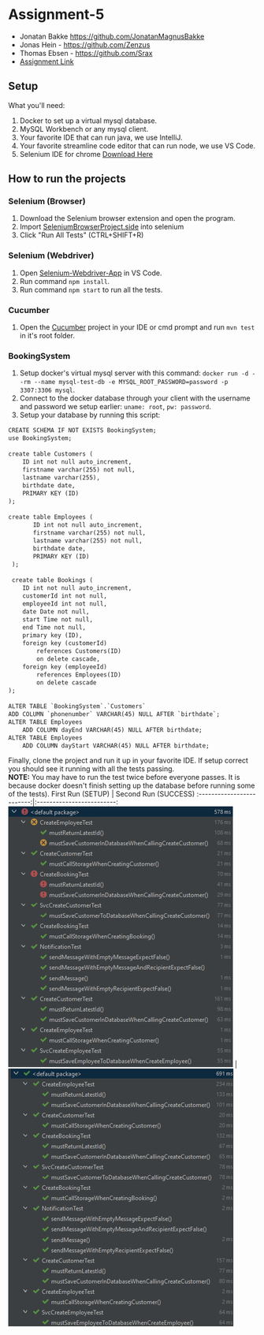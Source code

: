 # Assignment-5
- Jonatan Bakke https://github.com/JonatanMagnusBakke
- Jonas Hein - https://github.com/Zenzus
- Thomas Ebsen - https://github.com/Srax   
- [Assignment Link](assignment-05.pdf)  

## Setup
What you'll need:
1. Docker to set up a virtual mysql database.
2. MySQL Workbench or any mysql client.
3. Your favorite IDE that can run java, we use IntelliJ.
4. Your favorite streamline code editor  that can run node, we use VS Code.
5. Selenium IDE for chrome [Download Here](https://chrome.google.com/webstore/detail/selenium-ide/mooikfkahbdckldjjndioackbalphokd?hl=en)

## How to run the projects
### Selenium (Browser)
1. Download the Selenium browser extension and open the program.
2. Import [SeleniumBrowserProject.side](/Selenium) into selenium
3. Click "Run All Tests" (CTRL+SHIFT+R)

### Selenium (Webdriver)
1. Open [Selenium-Webdriver-App](/Selenium/Selenium-Webdriver-App) in VS Code.
2. Run command `npm install`.
3. Run command `npm start` to run all the tests.

### Cucumber
1. Open the [Cucumber](/Cucumber) project in your IDE or cmd prompt and run `mvn test` in it's root folder.

### BookingSystem
1. Setup docker's virtual mysql server with this command: `docker run -d --rm --name mysql-test-db -e MYSQL_ROOT_PASSWORD=password -p 3307:3306 mysql`.
2. Connect to the docker database through your client with the username and password we setup earlier: `uname: root`, `pw: password`.
3. Setup your database by running this script:   
```MYSQL
CREATE SCHEMA IF NOT EXISTS BookingSystem;
use BookingSystem;

create table Customers (
	ID int not null auto_increment,
	firstname varchar(255) not null,
	lastname varchar(255),
	birthdate date,
	PRIMARY KEY (ID)
);

create table Employees (
       ID int not null auto_increment,
       firstname varchar(255) not null,
       lastname varchar(255) not null,
       birthdate date,
       PRIMARY KEY (ID)
 );
 
 create table Bookings (		
	ID int not null auto_increment,	
	customerId int not null,	
	employeeId int not null,	
	date Date not null,		
	start Time not null,		
	end Time not null,		
	primary key (ID),		
	foreign key (customerId)	
		references Customers(ID)
		on delete cascade,	
	foreign key (employeeId)	
		references Employees(ID)
		on delete cascade	
);

ALTER TABLE `BookingSystem`.`Customers` 
ADD COLUMN `phonenumber` VARCHAR(45) NULL AFTER `birthdate`;
ALTER TABLE Employees
    ADD COLUMN dayEnd VARCHAR(45) NULL AFTER birthdate;
ALTER TABLE Employees
    ADD COLUMN dayStart VARCHAR(45) NULL AFTER birthdate;
```

Finally, clone the project and run it up in your favorite IDE. If setup correct you should see it running with all the tests passing.  
**NOTE:** You may have to run the test twice before everyone passes. It is because docker doesn't finish setting up the database before running some of the tests).
First Run (SETUP)        |  Second Run (SUCCESS)
:-------------------------:|:-------------------------:
![failed](/BookingSystemCucumber/test-failing-screenshot.png)  |  ![passed](/BookingSystemCucumber/test-passing-screenshot.png)
